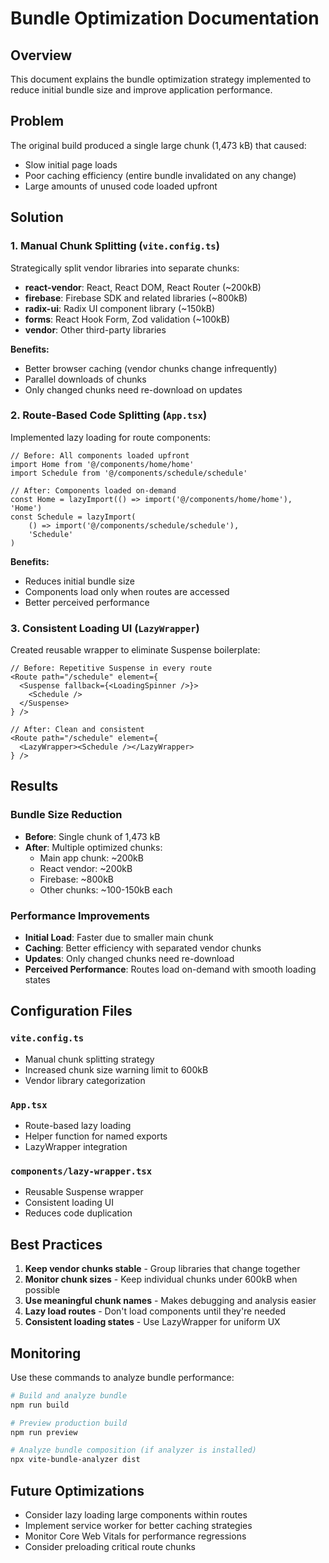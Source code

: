 # Bundle Optimization Documentation

## Overview

This document explains the bundle optimization strategy implemented to reduce initial bundle size and improve application performance.

## Problem

The original build produced a single large chunk (1,473 kB) that caused:

- Slow initial page loads
- Poor caching efficiency (entire bundle invalidated on any change)
- Large amounts of unused code loaded upfront

## Solution

### 1. Manual Chunk Splitting (`vite.config.ts`)

Strategically split vendor libraries into separate chunks:

- **react-vendor**: React, React DOM, React Router (~200kB)
- **firebase**: Firebase SDK and related libraries (~800kB)
- **radix-ui**: Radix UI component library (~150kB)
- **forms**: React Hook Form, Zod validation (~100kB)
- **vendor**: Other third-party libraries

**Benefits:**

- Better browser caching (vendor chunks change infrequently)
- Parallel downloads of chunks
- Only changed chunks need re-download on updates

### 2. Route-Based Code Splitting (`App.tsx`)

Implemented lazy loading for route components:

```tsx
// Before: All components loaded upfront
import Home from '@/components/home/home'
import Schedule from '@/components/schedule/schedule'

// After: Components loaded on-demand
const Home = lazyImport(() => import('@/components/home/home'), 'Home')
const Schedule = lazyImport(
	() => import('@/components/schedule/schedule'),
	'Schedule'
)
```

**Benefits:**

- Reduces initial bundle size
- Components load only when routes are accessed
- Better perceived performance

### 3. Consistent Loading UI (`LazyWrapper`)

Created reusable wrapper to eliminate Suspense boilerplate:

```tsx
// Before: Repetitive Suspense in every route
<Route path="/schedule" element={
  <Suspense fallback={<LoadingSpinner />}>
    <Schedule />
  </Suspense>
} />

// After: Clean and consistent
<Route path="/schedule" element={
  <LazyWrapper><Schedule /></LazyWrapper>
} />
```

## Results

### Bundle Size Reduction

- **Before**: Single chunk of 1,473 kB
- **After**: Multiple optimized chunks:
  - Main app chunk: ~200kB
  - React vendor: ~200kB
  - Firebase: ~800kB
  - Other chunks: ~100-150kB each

### Performance Improvements

- **Initial Load**: Faster due to smaller main chunk
- **Caching**: Better efficiency with separated vendor chunks
- **Updates**: Only changed chunks need re-download
- **Perceived Performance**: Routes load on-demand with smooth loading states

## Configuration Files

### `vite.config.ts`

- Manual chunk splitting strategy
- Increased chunk size warning limit to 600kB
- Vendor library categorization

### `App.tsx`

- Route-based lazy loading
- Helper function for named exports
- LazyWrapper integration

### `components/lazy-wrapper.tsx`

- Reusable Suspense wrapper
- Consistent loading UI
- Reduces code duplication

## Best Practices

1. **Keep vendor chunks stable** - Group libraries that change together
2. **Monitor chunk sizes** - Keep individual chunks under 600kB when possible
3. **Use meaningful chunk names** - Makes debugging and analysis easier
4. **Lazy load routes** - Don't load components until they're needed
5. **Consistent loading states** - Use LazyWrapper for uniform UX

## Monitoring

Use these commands to analyze bundle performance:

```bash
# Build and analyze bundle
npm run build

# Preview production build
npm run preview

# Analyze bundle composition (if analyzer is installed)
npx vite-bundle-analyzer dist
```

## Future Optimizations

- Consider lazy loading large components within routes
- Implement service worker for better caching strategies
- Monitor Core Web Vitals for performance regressions
- Consider preloading critical route chunks
